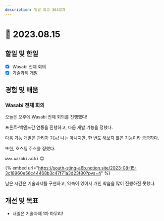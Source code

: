 ```yaml
---
description: 일일 회고 363일차
---
```


# 🙂 2023.08.15

## 할일 및 한일&#x20;

* [x] Wasabi 전체 회의&#x20;
* [x] 기술과제 개발&#x20;

## 경험 및 배움&#x20;

### Wasabi 전체 회의&#x20;

오늘은 오후에 Wasabi 전체 회의를 진행했다!

프론트-백엔드간 연동을 진행하고, 다음 개발 기능을 정했다.

다음 기능 개발은 관리자 기능! 나는 아니지만, 한 번도 해보지 않은 기능이라 궁금하다.

또한, 호스팅 주소를 정했다.

`www.wasabi.wiki` 😊

{% embed url="https://south-sting-a6b.notion.site/2023-08-15-3c18960e56c44468b3c47f71a3d23f80?pvs=4" %}

남은 시간은 기술과제를 구현하고, 약속이 있어서 개인 학습을 많이 진행하진 못했다.

## 개선 및 목표&#x20;

* 내일은 기술과제 1차 마무리!&#x20;
